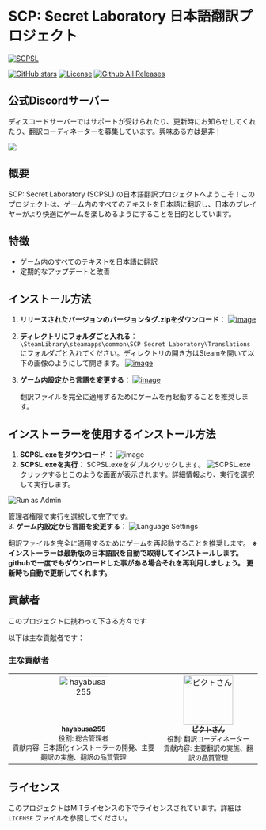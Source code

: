 # SCP: Secret Laboratory 日本語翻訳プロジェクト

[![SCPSL](https://shared.akamai.steamstatic.com/store_item_assets/steam/apps/700330/capsule_616x353.jpg?t=1717344352)]()

[![GitHub stars](https://img.shields.io/github/stars/hayabusa255/SCPSLTranslationJP)]() [![License](https://img.shields.io/github/license/hayabusa255/SCPSLTranslationJP)](https://github.com/hayabusa255/SCPSLTranslationJP/blob/main/LICENSE)
[![Github All Releases](https://img.shields.io/github/downloads/hayabusa255/SCPSLTranslationJP/total.svg)](https://github.com/hayabusa255/SCPSLTranslationJP/releases)
## 公式Discordサーバー

ディスコードサーバーではサポートが受けられたり、更新時にお知らせしてくれたり、翻訳コーディネーターを募集しています。興味ある方は是非！


[![](https://dcbadge.limes.pink/api/server/NNcHeyQNSf)](https://discord.gg/NNcHeyQNSf)


## 概要
SCP: Secret Laboratory (SCPSL) の日本語翻訳プロジェクトへようこそ！このプロジェクトは、ゲーム内のすべてのテキストを日本語に翻訳し、日本のプレイヤーがより快適にゲームを楽しめるようにすることを目的としています。

## 特徴
- ゲーム内のすべてのテキストを日本語に翻訳
- 定期的なアップデートと改善

## インストール方法
1. **リリースされたバージョンのバージョンタグ.zipをダウンロード**：
      [![image](https://github.com/hayabusa255/SCPSLTranslationJP/assets/140249828/47f1eb3f-0004-4834-801a-248fd2f8a4d0)]()
2. **ディレクトリにフォルダごと入れる**：
    `\SteamLibrary\steamapps\common\SCP Secret Laboratory\Translations` にフォルダごと入れてください。ディレクトリの開き方はSteamを開いて以下の画像のようにして開きます。
    [![image](https://github.com/hayabusa255/SCPSLTranslationJP/assets/140249828/b7a3309b-cee3-44ac-92be-e97165cda390)]()

3. **ゲーム内設定から言語を変更する**：
    [![image](https://github.com/hayabusa255/SCPSLTranslationJP/assets/140249828/5f85438c-641a-4fcc-8641-d13ed887ee12)]()
    
    翻訳ファイルを完全に適用するためにゲームを再起動することを推奨します。
## インストーラーを使用するインストール方法
1. **SCPSL.exeをダウンロード** ：
![image](https://github.com/hayabusa255/SCPSLTranslationJP/assets/140249828/6f6a1a08-de22-4e60-ad33-b2af9acf1416)
2. **SCPSL.exeを実行**：
 SCPSL.exeをダブルクリックします。
![SCPSL.exe](https://github.com/hayabusa255/SCPSLTranslationJP/assets/140249828/a69c5917-356e-464e-ade4-c4008316bede)
 クリックするとこのような画面が表示されます。詳細情報より、実行を選択して実行します。
            
![Run as Admin](https://github.com/hayabusa255/SCPSLTranslationJP/assets/140249828/e31991a3-6f39-48d6-8e6f-f9073c95b52c)

管理者権限で実行を選択して完了です。  
3. **ゲーム内設定から言語を変更する**：
  ![Language Settings](https://github.com/hayabusa255/SCPSLTranslationJP/assets/140249828/5f85438c-641a-4fcc-8641-d13ed887ee12)
            
翻訳ファイルを完全に適用するためにゲームを再起動することを推奨します。
**※インストーラーは最新版の日本語訳を自動で取得してインストールします。githubで一度でもダウンロードした事がある場合それを再利用しましょう。**
**更新時も自動で更新してくれます。**

## 貢献者

このプロジェクトに携わって下さる方々です

以下は主な貢献者です：

### 主な貢献者

<table>
  <tr>
    <td align="center">
      <a href="https://github.com/hayabusa255">
        <img src="https://github.com/hayabusa255.png" width="100px;" alt="hayabusa255"/>
        <br />
        <sub><b>hayabusa255</b></sub>
      </a>
      <br />
      <sub>役割: 総合管理者</sub>
      <br />
      <sub>貢献内容: 日本語化インストーラーの開発、主要翻訳の実施、翻訳の品質管理</sub>
    </td>
    <td align="center">
      <a href="https://github.com/PikutoSun2">
        <img src="https://github.com/PikutoSun2.png" width="100px;" alt="ピクトさん"/>
        <br />
        <sub><b>ピクトさん</b></sub>
      </a>
      <br />
      <sub>役割: 翻訳コーディネーター</sub>
      <br />
      <sub>貢献内容: 主要翻訳の実施、翻訳の品質管理</sub>
    </td>
  </tr>
</table>



## ライセンス
このプロジェクトはMITライセンスの下でライセンスされています。詳細は `LICENSE` ファイルを参照してください。

